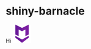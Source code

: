 # shiny-barnacle
Hi
![alt text](https://github.com/adam-p/markdown-here/raw/master/src/common/images/icon48.png "Logo Title Text 1")


